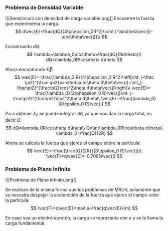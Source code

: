 ### Problema de Densidad Variable
![[Semicírculo con densidad de carga variable.png]]
Encuentre la fuerza que experimenta la carga.
$$
d\vec{E}=\frac{dQ}{4\pi\epsilon_0R^2}\cdot (-\sin\theta\vec{i}-\cos\theta\vec{j})\\
$$

Encontrando $dQ$:
$$
\lambda=\lambda_0\cos\theta=\frac{dQ}{Rd\theta}\\
dQ=\lambda_0R\cos\theta d\theta
$$

Ahora encontrando $\vec{E}$:
$$
\vec{E}=-\frac{\lambda_0 R}{4\pi\epsilon_0 R^2}\left[\int_{-\frac \pi2}^{\frac \pi2}\sin\theta\cos\theta d\theta\vec{i}+\int_{-\frac\pi2}^{\frac\pi2}\cos^2\theta d\theta\vec{j}\right]\\
\vec{E}=-\frac{\lambda_0}{2\pi\epsilon_0 R}\vec{j}\int_{-\frac\pi2}^{\frac\pi2}\cos^2\theta d\theta\\
\vec{E}=-\frac{\lambda_0}{8\epsilon_0 R}\vec{j}
$$

Para obtener $\lambda_0$ se puede integrar $dQ$ ya que nos dan la carga total, es decir $Q$:
$$
dQ=\lambda_0R\cos\theta d\theta\\
Q=\int\lambda_0R\cos\theta d\theta\\
\lambda_0=\frac{Q}{2R}
$$

Ahora se calcula la fuerza que ejerce el campo sobre la partícula:
$$
\vec{E}=-\frac{\frac{Q}{2R}}{8\epsilon_0 R}\vec{j}\\
\vec{F}=q\vec{E}=-0.706N\vec{j}
$$

### Problema de Plano Infinito
![[Problema de Plano Infinito.png]]

Se realizan de la misma forma que los problemas de MRUV, solamente que se necesita despejar la aceleración de la fuerza que ejerce el campo sobe la partícula:
$$
\vec{F}=q\vec{E}=ma\\
a=\frac{q\vec{E}}{m}
$$

En caso sea un electrón/protón, la carga se representa con $e$ y se le llama la carga fundamental.

